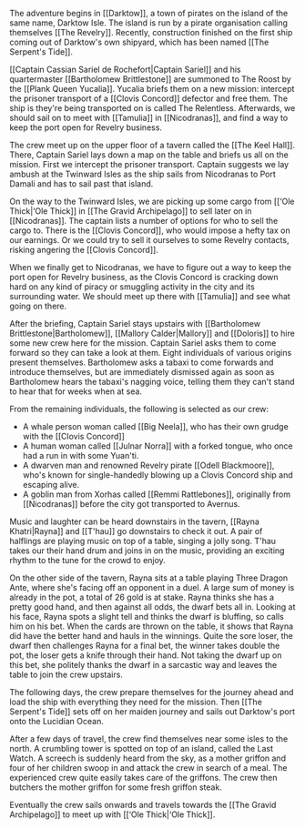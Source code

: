 The adventure begins in [[Darktow]], a town of pirates on the island of the same name, Darktow Isle. The island is run by a pirate organisation calling themselves [[The Revelry]]. Recently, construction finished on the first ship coming out of Darktow's own shipyard, which has been named [[The Serpent's Tide]].

[[Captain Cassian Sariel de Rochefort|Captain Sariel]] and his quartermaster [[Bartholomew Brittlestone]] are summoned to The Roost by the [[Plank Queen Yucalia]]. Yucalia briefs them on a new mission: intercept the prisoner transport of a [[Clovis Concord]] defector and free them. The ship is they're being transported on is called The Relentless. Afterwards, we should sail on to meet with [[Tamulia]] in [[Nicodranas]], and find a way to keep the port open for Revelry business.

The crew meet up on the upper floor of a tavern called the [[The Keel Hall]]. There, Captain Sariel lays down a map on the table and briefs us all on the mission. First we intercept the prisoner transport. Captain suggests we lay ambush at the Twinward Isles as the ship sails from Nicodranas to Port Damali and has to sail past that island.

On the way to the Twinward Isles, we are picking up some cargo from [[‘Ole Thick|‘Ole Thick]] in [[The Gravid Archipelago]] to sell later on in [[Nicodranas]]. The captain lists a number of options for who to sell the cargo to. There is the [[Clovis Concord]], who would impose a hefty tax on our earnings. Or we could try to sell it ourselves to some Revelry contacts, risking angering the [[Clovis Concord]].

When we finally get to Nicodranas, we have to figure out a way to keep the port open for Revelry business, as the Clovis Concord is cracking down hard on any kind of piracy or smuggling activity in the city and its surrounding water. We should meet up there with [[Tamulia]] and see what going on there.

After the briefing, Captain Sariel stays upstairs with [[Bartholomew Brittlestone|Bartholomew]], [[Mallory Calder|Mallory]] and [[Doloris]] to hire some new crew here for the mission. Captain Sariel asks them to come forward so they can take a look at them. Eight individuals of various origins present themselves. Bartholomew asks a tabaxi to come forwards and introduce themselves, but are immediately dismissed again as soon as Bartholomew hears the tabaxi's nagging voice, telling them they can't stand to hear that for weeks when at sea.

From the remaining individuals, the following is selected as our crew:
- A whale person woman called [[Big Neela]], who has their own grudge with the [[Clovis Concord]]
- A human woman called [[Julnar Norra]] with a forked tongue, who once had a run in with some Yuan'ti.
- A dwarven man and renowned Revelry pirate [[Odell Blackmoore]], who's known for single-handedly blowing up a Clovis Concord ship and escaping alive.
- A goblin man from Xorhas called [[Remmi Rattlebones]], originally from [[Nicodranas]] before the city got transported to Avernus.

Music and laughter can be heard downstairs in the tavern, [[Rayna Khatri|Rayna]] and [[T'hau]] go downstairs to check it out. A pair of halflings are playing music on top of a table, singing a jolly song. T'hau takes our their hand drum and joins in on the music, providing an exciting rhythm to the tune for the crowd to enjoy.

On the other side of the tavern, Rayna sits at a table playing Three Dragon Ante, where she's facing off an opponent in a duel. A large sum of money is already in the pot, a total of 26 gold is at stake. Rayna thinks she has a pretty good hand, and then against all odds, the dwarf bets all in. Looking at his face, Rayna spots a slight tell and thinks the dwarf is bluffing, so calls him on his bet. When the cards are thrown on the table, it shows that Rayna did have the better hand and hauls in the winnings. Quite the sore loser, the dwarf then challenges Rayna for a final bet, the winner takes double the pot, the loser gets a knife through their hand. Not taking the dwarf up on this bet, she politely thanks the dwarf in a sarcastic way and leaves the table to join the crew upstairs.

The following days, the crew prepare themselves for the journey ahead and load the ship with everything they need for the mission. Then [[The Serpent's Tide]] sets off on her maiden journey and sails out Darktow's port onto the Lucidian Ocean.

After a few days of travel, the crew find themselves near some isles to the north. A crumbling tower is spotted on top of an island, called the Last Watch. A screech is suddenly heard from the sky, as a mother griffon and four of her children swoop in and attack the crew in search of a meal. The experienced crew quite easily takes care of the griffons. The crew then butchers the mother griffon for some fresh griffon steak.

Eventually the crew sails onwards and travels towards the [[The Gravid Archipelago]] to meet up with [[‘Ole Thick|‘Ole Thick]].